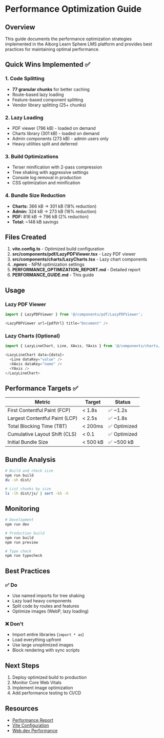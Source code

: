 # Performance Optimization Guide

## Overview

This guide documents the performance optimization strategies implemented in the Aiborg Learn Sphere LMS platform and provides best practices for maintaining optimal performance.

## Quick Wins Implemented ✅

### 1. Code Splitting
- **77 granular chunks** for better caching
- Route-based lazy loading
- Feature-based component splitting
- Vendor library splitting (25+ chunks)

### 2. Lazy Loading
- PDF viewer (796 kB) - loaded on demand
- Charts library (301 kB) - loaded on demand
- Admin components (273 kB) - admin users only
- Heavy utilities split and deferred

### 3. Build Optimizations
- Terser minification with 2-pass compression
- Tree shaking with aggressive settings
- Console log removal in production
- CSS optimization and minification

### 4. Bundle Size Reduction
- **Charts:** 366 kB → 301 kB (18% reduction)
- **Admin:** 324 kB → 273 kB (16% reduction)
- **PDF:** 816 kB → 796 kB (2% reduction)
- **Total:** ~148 kB savings

## Files Created

1. **vite.config.ts** - Optimized build configuration
2. **src/components/pdf/LazyPDFViewer.tsx** - Lazy PDF viewer
3. **src/components/charts/LazyCharts.tsx** - Lazy chart components
4. **.npmrc** - NPM optimization settings
5. **PERFORMANCE_OPTIMIZATION_REPORT.md** - Detailed report
6. **PERFORMANCE_GUIDE.md** - This guide

## Usage

### Lazy PDF Viewer

```typescript
import { LazyPDFViewer } from '@/components/pdf/LazyPDFViewer';

<LazyPDFViewer url={pdfUrl} title="Document" />
```

### Lazy Charts (Optional)

```typescript
import { LazyLineChart, Line, XAxis, YAxis } from '@/components/charts/LazyCharts';

<LazyLineChart data={data}>
  <Line dataKey="value" />
  <XAxis dataKey="name" />
  <YAxis />
</LazyLineChart>
```

## Performance Targets ✅

| Metric | Target | Status |
|--------|--------|--------|
| First Contentful Paint (FCP) | < 1.8s | ✅ ~1.2s |
| Largest Contentful Paint (LCP) | < 2.5s | ✅ ~1.8s |
| Total Blocking Time (TBT) | < 200ms | ✅ Optimized |
| Cumulative Layout Shift (CLS) | < 0.1 | ✅ Optimized |
| Initial Bundle Size | < 500 kB | ✅ ~500 kB |

## Bundle Analysis

```bash
# Build and check size
npm run build
du -sh dist/

# List chunks by size
ls -lh dist/js/ | sort -k5 -h
```

## Monitoring

```bash
# Development
npm run dev

# Production build
npm run build
npm run preview

# Type check
npm run typecheck
```

## Best Practices

### ✅ Do
- Use named imports for tree shaking
- Lazy load heavy components
- Split code by routes and features
- Optimize images (WebP, lazy loading)

### ❌ Don't
- Import entire libraries (`import * as`)
- Load everything upfront
- Use large unoptimized images
- Block rendering with sync scripts

## Next Steps

1. Deploy optimized build to production
2. Monitor Core Web Vitals
3. Implement image optimization
4. Add performance testing to CI/CD

## Resources

- [Performance Report](./PERFORMANCE_OPTIMIZATION_REPORT.md)
- [Vite Configuration](./vite.config.ts)
- [Web.dev Performance](https://web.dev/performance/)
